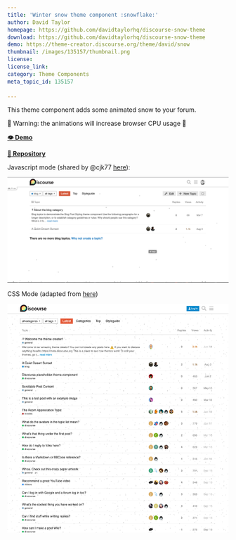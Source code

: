 ```yaml
---
title: 'Winter snow theme component :snowflake:'
author: David Taylor
homepage: https://github.com/davidtaylorhq/discourse-snow-theme
download: https://github.com/davidtaylorhq/discourse-snow-theme
demo: https://theme-creator.discourse.org/theme/david/snow
thumbnail: /images/135157/thumbnail.png
license: 
license_link: 
category: Theme Components
meta_topic_id: 135157

---
```

This theme component adds some animated snow to your forum.

:christmas_tree: Warning: the animations will increase browser CPU usage :santa: 

**[:eye: Demo](https://theme-creator.discourse.org/theme/david/snow)**

**[:link: Repository](https://github.com/davidtaylorhq/discourse-snow-theme)**

Javascript mode (shared by @cjk77 [here](https://meta.discourse.org/t/discourse-snowing-effect/135151/6?u=david)): 

![40: 690x328, 75%](/images/135157/1ze0niotbuTyi8zzQ2KvQ5gGiel.png) 

CSS Mode (adapted from [here](https://codemyui.com/falling-snowflake-background-animation-pure-css/))

![53: 483x500, 75%](/images/135157/9l6Bn1qV98TXBqV4tVSlOQNRZIR.png)